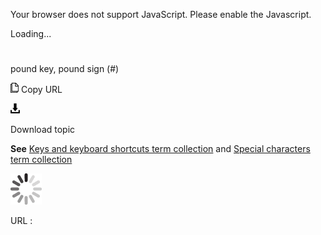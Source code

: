 Your browser does not support JavaScript. Please enable the Javascript.

Loading...

# 

pound key, pound sign (\#)

![Copy URL](pound-key-pound-sign_files/Copy.png)
Copy URL

![Download](pound-key-pound-sign_files/Download.png)

Download topic

**See** [Keys and keyboard shortcuts term collection](https://worldready.cloudapp.net/Styleguide/Read?id=2700&topicid=27401) and [Special characters term collection](https://worldready.cloudapp.net/Styleguide/Read?id=2700&topicid=28875)

![In progress](pound-key-pound-sign_files/activity-large.gif)

URL :
